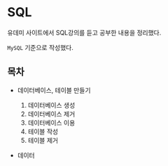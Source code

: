 # SQL

유데미 사이트에서 SQL강의를 듣고 공부한 내용을 정리했다.

`MySQL` 기준으로 작성했다.

## 목차
- 데이터베이스, 테이블 만들기
  1. 데이터베이스 생성
  2. 데이터베이스 제거
  3. 데이터베이스 이용
  4. 테이블 작성
  5. 테이블 제거


- 데이터 
